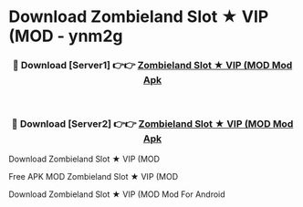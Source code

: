 # Download Zombieland Slot ★ VIP (MOD - ynm2g



<div align="center">
<h3>🔴 Download [Server1] 👉👉 <a href="https://momento.my/?title=Zombieland_Slot_★_VIP_(MOD">Zombieland Slot ★ VIP (MOD Mod Apk</a></h3><br>

<h3>🔴 Download [Server2] 👉👉 <a href="https://momento.my/?title=Zombieland_Slot_★_VIP_(MOD">Zombieland Slot ★ VIP (MOD Mod Apk</a></h3>
</div>



Download Zombieland Slot ★ VIP (MOD 

Free APK MOD Zombieland Slot ★ VIP (MOD 

Download Zombieland Slot ★ VIP (MOD Mod For Android
